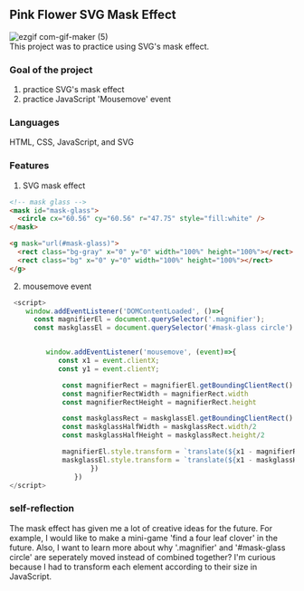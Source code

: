 ## Pink Flower SVG Mask Effect

![ezgif com-gif-maker (5)](https://user-images.githubusercontent.com/94214512/187004872-85a845a2-e887-4a8a-b352-462dc4ccf956.gif)<br>
This project was to practice using SVG's mask effect.

### Goal of the project

1. practice SVG's mask effect
2. practice JavaScript 'Mousemove' event

### Languages

HTML, CSS, JavaScript, and SVG

### Features

1. SVG mask effect

```html
<!-- mask glass -->
<mask id="mask-glass">
  <circle cx="60.56" cy="60.56" r="47.75" style="fill:white" />
</mask>

<g mask="url(#mask-glass)">
  <rect class="bg-gray" x="0" y="0" width="100%" height="100%"></rect>
  <rect class="bg" x="0" y="0" width="100%" height="100%"></rect>
</g>
```

2. mousemove event

```js
 <script>
    window.addEventListener('DOMContentLoaded', ()=>{
      const magnifierEl = document.querySelector('.magnifier');
      const maskglassEl = document.querySelector('#mask-glass circle')


         window.addEventListener('mousemove', (event)=>{
            const x1 = event.clientX;
            const y1 = event.clientY;

             const magnifierRect = magnifierEl.getBoundingClientRect()
             const magnifierRectWidth = magnifierRect.width
             const magnifierRectHeight = magnifierRect.height

             const maskglassRect = maskglassEl.getBoundingClientRect()
             const maskglassHalfWidth = maskglassRect.width/2
             const maskglassHalfHeight = maskglassRect.height/2

             magnifierEl.style.transform = `translate(${x1 - magnifierRectWidth - maskglassHalfWidth - 0.5}px,${y1 - magnifierRectHeight - maskglassHalfHeight + 23}px)`
             maskglassEl.style.transform = `translate(${x1 - maskglassHalfWidth}px, ${y1 - maskglassHalfHeight}px)`
                    })
                })
</script>
```

### self-reflection

The mask effect has given me a lot of creative ideas for the future.
For example, I would like to make a mini-game 'find a four leaf clover' in the future.
Also, I want to learn more about why '.magnifier' and '#mask-glass circle' are seperately moved instead of combined together? I'm curious because I had to transform each element according to their size in JavaScript.
